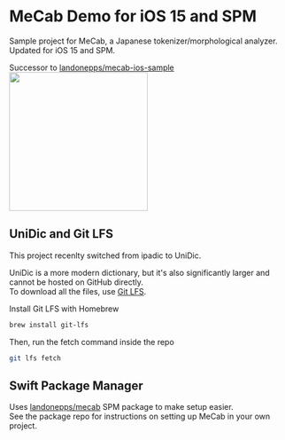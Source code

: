 # MeCab Demo for iOS 15 and SPM

Sample project for MeCab, a Japanese tokenizer/morphological analyzer. Updated for iOS 15 and SPM.

Successor to [landonepps/mecab-ios-sample](https://github.com/landonepps/mecab-ios-sample)  
<img src=https://user-images.githubusercontent.com/1572318/136677292-40df577f-f7dc-412c-bd73-10c67d50b0d6.png width=250>

## UniDic and Git LFS
This project recenlty switched from ipadic to UniDic.

UniDic is a more modern dictionary, but it's also significantly larger and cannot be hosted on GitHub directly.  
To download all the files, use [Git LFS](https://git-lfs.github.com/).

Install Git LFS with Homebrew
```bash
brew install git-lfs
```
Then, run the fetch command inside the repo
```bash
git lfs fetch
```

## Swift Package Manager

Uses [landonepps/mecab](https://github.com/landonepps/mecab) SPM package to make setup easier.  
See the package repo for instructions on setting up MeCab in your own project.
